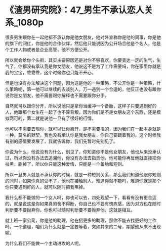 # 《渣男研究院》：47_男生不承认恋人关系_1080p

很多男生跟你在一起他都不承认你是他女朋友，他对外宣称你是他的同事，你是他的旗下的网红，你是他的合作伙伴，然后他只能说因为公开场合他是个名人，他是个工作人物或者是企业高管，他不方便公开。

所以就会给你个头衔，其实主要原因还是对你不够喜欢，你要表达一定的生气，生气了，你都没有承认我是你女朋友，他说这不是为了工作需要吗，你在家里你就是我的宝宝，乖乖乖，这个时候你也只能不开心。

但是也没有办法解决这个问题，因为这是他的一种策略，不公开你是一种策略，什么策略呢，第一他可以继续的去谈别人，万一遇到一个合适的，他反正也没有跟你说你是女朋友，他不需要跟你解释也不需要跟你分手。

自然就可以跟你分开，所以说他只是拿你当缓冲一个备胎，这样子只要遇到好的人，他跟那个女生在一起了也不算背叛，因为你们是不是女朋友这个东西，还是模拟两可的，第二就是说他一旦有了很好的行情。

他可以不需要去甩你，就可以让你离开，是不需要甩的，因为我们在一起本身就是一种，莫名的默契，我也没有承认你是我女朋友，你自己要跟着我的，这个时候我有别的感情要发展了，我就告诉你，我们先暂时先别见了。

你说为什么，他说没有为什么，别见了，你知道你不是他女朋友，他也从来没承认过，所以你没有办法去追溯他，你没有办法去指责他，他可能你再反他就直接把你拉黑，删掉了，所以你只能这种爱情，只能是一个备胎和短则。

所以一旦男人就是不承认你的时候，就是一种短则关系，那么我们知道他跟你短则的同时，如果你真的受不了，他也在接触别人，难道你就不能吗，难道你就是那个你只要遇到好的人，就可以随时把我甩掉。

我什么都不能做的一个女人吗，你也可以去，四处观望一下，看看有没有更合适的，就是说这是你如果真的舍不得断，你自己也不要有愧疚感，因为对方也在随时判断要不要抛弃你，你也可以随时判断要不要抛弃他，这就是相互。

就上班一家公司，你是他的助理，他在招更多的助理，那你不能去找更好的工作吗，一个道理，咱们为什么就是一定要等着，突如其来的二号，期望他从来不出现呢。

为什么我们不能做一个主动进攻的人呢。